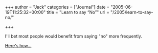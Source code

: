 +++
author = "Jack"
categories = ["Journal"]
date = "2005-06-19T11:25:32+00:00"
title = "Learn to say “No”"
url = "/2005/learn-to-say-no/"

+++

I'll bet most people would benefit from saying "no" more frequently.

[Here's how&#8230;][1]

 [1]: http://www.to-done.com/2005/06/how-to-say-no/